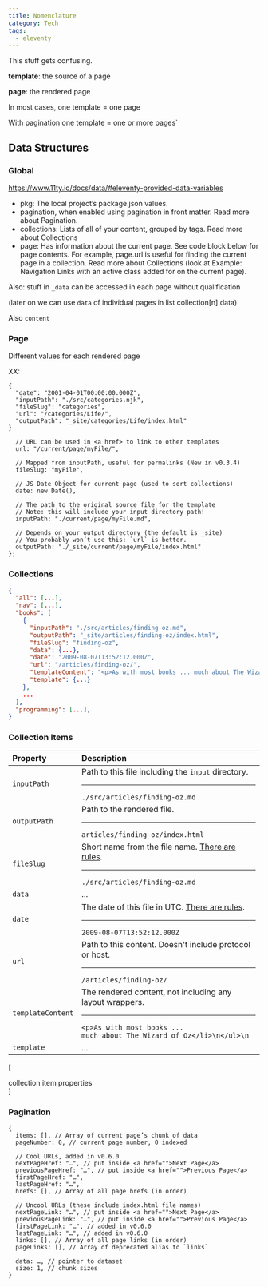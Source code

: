 ```yaml
---
title: Nomenclature
category: Tech
tags:
  - eleventy
---
```


This stuff gets confusing.

**template**: the source of a page

**page**: the rendered page

In most cases, one template = one page

With pagination
  one template = one or more pages`


## Data Structures

### Global

https://www.11ty.io/docs/data/#eleventy-provided-data-variables

- pkg: The local project’s package.json values.
- pagination, when enabled using pagination in front matter. Read more about Pagination.
- collections: Lists of all of your content, grouped by tags. Read more about Collections
- page: Has information about the current page. See code block below for page contents. For example, page.url is useful for finding the current page in a collection. Read more about Collections (look at Example: Navigation Links with an active class added for on the current page).

Also: stuff in `_data` can be accessed in each page without qualification

(later on we can use `data` of individual pages in list collection[n].data)

Also `content`


### Page

Different values for each rendered page

XX:
```
{
  "date": "2001-04-01T00:00:00.000Z",
  "inputPath": "./src/categories.njk",
  "fileSlug": "categories",
  "url": "/categories/Life/",
  "outputPath": "_site/categories/Life/index.html"
}
```

```
  // URL can be used in <a href> to link to other templates
  url: "/current/page/myFile/",

  // Mapped from inputPath, useful for permalinks (New in v0.3.4)
  fileSlug: "myFile",

  // JS Date Object for current page (used to sort collections)
  date: new Date(),

  // The path to the original source file for the template
  // Note: this will include your input directory path!
  inputPath: "./current/page/myFile.md",

  // Depends on your output directory (the default is _site)
  // You probably won’t use this: `url` is better.
  outputPath: "./_site/current/page/myFile/index.html"
};
```

### Collections

```json
{
  "all": [...],
  "nav": [...],
  "books": [
    {
      "inputPath": "./src/articles/finding-oz.md",
      "outputPath": "_site/articles/finding-oz/index.html",
      "fileSlug": "finding-oz",
      "data": {...},
      "date": "2009-08-07T13:52:12.000Z",
      "url": "/articles/finding-oz/",
      "templateContent": "<p>As with most books ... much about The Wizard of Oz</li>\n</ul>\n",
      "template": {...}
    },
    ...
  ],
  "programming": [...],
}
```

### Collection Items

<div class="mdhack"></div>

| Property          | Description                                                                                                                                                      |
| :---------------- | :--------------------------------------------------------------------------------------------------------------------------------------------------------------- |
| `inputPath`       | Path to this file including the `input` directory.<hr><code class="phony">./src/articles/finding-oz.md</code>                                                  |
| `outputPath`      | Path to the rendered file.<hr><code class="phony">articles/finding-oz/index.html</code>                                                                                                    |
| `fileSlug`        | Short name from the file name. [There are rules](https://www.11ty.io/docs/data/#fileslug). <hr><code class="phony">./src/articles/finding-oz.md</code> |
| `data`            | ...                                                                                                                                                              |
| `date`            | The date of this file in UTC. [There are rules](https://www.11ty.io/docs/dates/). <hr><code class="phony">2009-08-07T13:52:12.000Z</code>                      |
| `url`             | Path to this content. Doesn't include protocol or host. <hr><code class="phony">/articles/finding-oz/</code>                                                                 |
| `templateContent` | The rendered content, not including any layout wrappers.<hr><code class="phony">&lt;p&gt;As with most books ... much about The Wizard of Oz&lt;/li&gt;\n&lt;/ul&gt;\n</code> |
| `template`        | ...                                                                                                                                                              |
[<div class="table-caption">collection item properties</div>]


### Pagination

```
{
  items: [], // Array of current page’s chunk of data
  pageNumber: 0, // current page number, 0 indexed

  // Cool URLs, added in v0.6.0
  nextPageHref: "…", // put inside <a href="">Next Page</a>
  previousPageHref: "…", // put inside <a href="">Previous Page</a>
  firstPageHref: "…",
  lastPageHref: "…",
  hrefs: [], // Array of all page hrefs (in order)

  // Uncool URLs (these include index.html file names)
  nextPageLink: "…", // put inside <a href="">Next Page</a>
  previousPageLink: "…", // put inside <a href="">Previous Page</a>
  firstPageLink: "…", // added in v0.6.0
  lastPageLink: "…", // added in v0.6.0
  links: [], // Array of all page links (in order)
  pageLinks: [], // Array of deprecated alias to `links`

  data: …, // pointer to dataset
  size: 1, // chunk sizes
}
```
